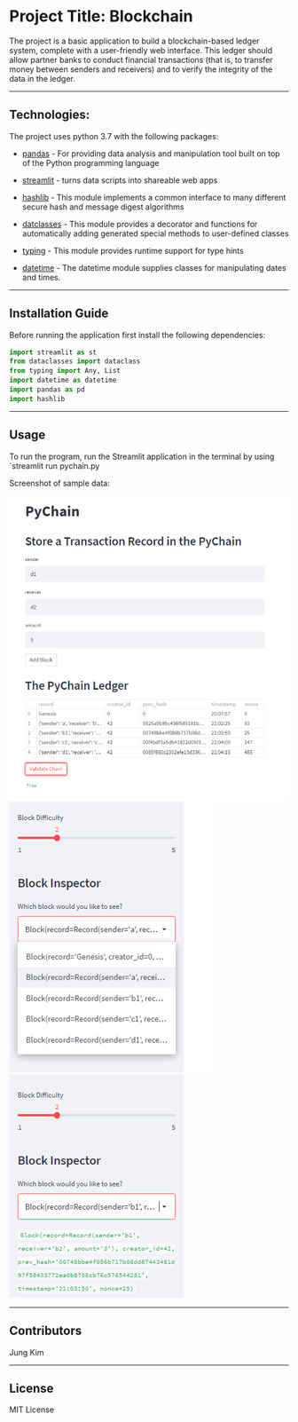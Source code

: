
# Project Title: Blockchain

The project is a basic application to build a blockchain-based ledger system, complete with a user-friendly web interface. This ledger should allow partner banks to conduct financial transactions (that is, to transfer money between senders and receivers) and to verify the integrity of the data in the ledger.

---

## Technologies:

The project uses python 3.7 with the following packages:

* [pandas](https://pandas.pydata.org/) - For providing data analysis and manipulation tool built on top of the Python programming language

* [streamlit](https://streamlit.io/) - turns data scripts into shareable web apps

* [hashlib](https://docs.python.org/3/library/hashlib.html) - This module implements a common interface to many different secure hash and message digest algorithms

* [datclasses](https://docs.python.org/3/library/dataclasses.html) - This module provides a decorator and functions for automatically adding generated special methods to user-defined classes

* [typing](https://docs.python.org/3/library/typing.html) - This module provides runtime support for type hints

* [datetime](https://docs.python.org/3/library/datetime.html) - The datetime module supplies classes for manipulating dates and times.


---

## Installation Guide

Before running the application first install the following dependencies:

```python
import streamlit as st
from dataclasses import dataclass
from typing import Any, List
import datetime as datetime
import pandas as pd
import hashlib
```

---

## Usage

To run the program, run the Streamlit application in the terminal by using `streamlit run pychain.py

Screenshot of sample data:

![Alt text](Screenshot1.png)
![Alt text](Screenshot2.png)![Alt text](Screenshot3.png)

---

## Contributors

Jung Kim


---

## License

MIT License
